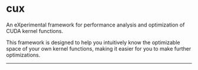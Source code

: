 # cux
An eXperimental framework for performance analysis and optimization of CUDA kernel functions.

This framework is designed to help you intuitively know the optimizable space of your own kernel functions, making it easier for you to make further optimizations.

---
